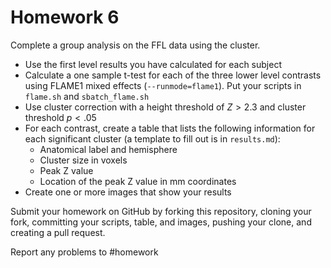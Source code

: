 # Homework 6

Complete a group analysis on the FFL data using the cluster.

- Use the first level results you have calculated for each subject
- Calculate a one sample t-test for each of the three lower level contrasts using FLAME1 mixed effects (`--runmode=flame1`). Put your scripts in `flame.sh` and `sbatch_flame.sh`
- Use cluster correction with a height threshold of $Z>2.3$ and cluster threshold $p < .05$
- For each contrast, create a table that lists the following information for each significant cluster (a template to fill out is in `results.md`):
	- Anatomical label and hemisphere
	- Cluster size in voxels
	- Peak Z value
	- Location of the peak Z value in mm coordinates
- Create one or more images that show your results

Submit your homework on GitHub by forking this repository, cloning your fork, committing your scripts, table, and images, pushing your clone, and creating a pull request.

Report any problems to #homework
